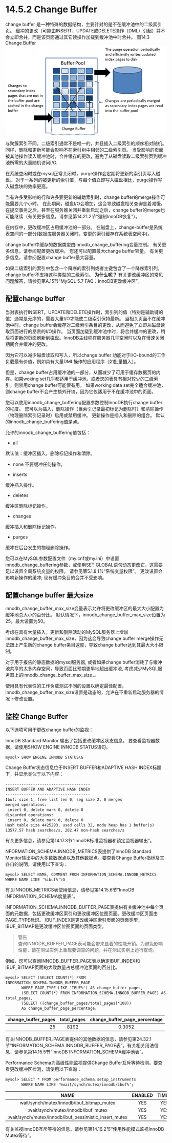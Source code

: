 # 14.5.2 Change Buffer

change buffer 是一种特殊的数据结构，主要针对的是不在缓冲池中的二级索引页。 缓冲的更改（可能由INSERT，UPDATE或DELETE操作（DML）引起）并不会立即合并，而是该页面通过其它读操作加载到缓冲池中时合并。
图14.3 Change Buffer
![缓存池列表](../images/innodb-change-buffer.png)

与聚簇索引不同，二级索引通常不是唯一的，并且插入二级索引的顺序相对随机。 同样，删除和更新可能会影响不在索引树中相邻的二级索引页。 当受影响的页面被其他操作读入缓冲池时，合并缓存的更改，避免了从磁盘读取二级索引页到缓冲池所需的大量随机访问I/O.

在系统空闲时或在mysql正常关闭时，purge操作会定期将更新的索引页写入磁盘。 对于一系列的被更新的索引值，与每个值立即写入磁盘相比，purge操作写入磁盘块的效率更高。

当有许多受影响的行和许多要更新的辅助索引时，change buffer的merge操作可能需要几个小时。 在此期间，磁盘I/O会增加，这会导致磁盘相关查询显着减慢。 在提交事务之后，甚至在服务器关闭并重新启动之后，change buffer的merge也可能继续（有关更多信息，请参见第14.21.2节“强制InnoDB恢复”）。

在内存中，更改缓冲区占用缓冲池的一部分。 在磁盘上，change-buffer是系统表空间的一部分(数据库服务器关闭时，变更的索引缓存在系统表空间中)。

change buffer中缓存的数据类型由innodb_change_buffering变量控制。 有关更多信息，请参阅配置更改缓冲。 您还可以配置最大change buffer容量。 有关更多信息，请参阅配置change buffer最大容量。

如果二级索引的索引中包含一个降序的索引列或者主键包含了一个降序索引列，change buffer不支持这种类型的二级索引。 **为什么呢？**
有关更改缓冲区的常见问题解答，请参见第A.15节“MySQL 5.7 FAQ：InnoDB更改缓冲区”。

## 配置change buffer

 当对表执行INSERT，UPDATE和DELETE操作时，索引列的值（特别是辅助键的值）通常是无序的，需要大量I/O才能使二级索引保持最新。 当相关页面不在缓冲池中时，change buffer会缓存对二级索引条目的更改，从而避免了立即从磁盘读取页面进行的昂贵的I/O操作。 当页面加载到缓冲池中时，将合并缓冲的更改，稍后将更新的页面刷新到磁盘。InnoDB主线程在服务器几乎空闲时以及在慢速关闭期间合并缓冲的更改。

 因为它可以减少磁盘读取和写入，所以change buffer 功能对于I/O-bound的工作负载最有价值，例如具有大量DML操作的应用程序（如批量插入）。

 但是，change buffer占用缓冲池的一部分，从而减少了可用于缓存数据页的内存。如果woking set几乎都适用于缓冲池，或者您的表具有相对较少的二级索引，则禁用change buffer可能很有用。 如果working data set完全适合缓冲池，则change buffer不会产生额外开销，因为它仅适用于不在缓冲池中的页面。

 您可以使用innodb_change_buffering配置参数控制InnoDB执行change buffer的程度。 您可以为插入，删除操作（当索引记录最初标记为删除时）和清除操作（物理删除索引记录时）启用或禁用缓冲。 更新操作是插入和删除的组合。 默认的innodb_change_buffering值是all。

允许的innodb_change_buffering值包括：

* all

默认值：缓冲区插入，删除标记操作和清除。

* none
不要缓冲任何操作。

* inserts

缓冲插入操作。

* deletes

缓冲区删除标记操作。

* changes

缓冲插入和删除标记操作。

* purges

缓冲在后台发生的物理删除操作。

您可以在MySQL参数配置文件（my.cnf或my.ini）中设置innodb_change_buffering参数，或使用SET GLOBAL语句动态更改它，这需要足以设置全局系统变量的权限。 请参见第5.1.8.1节“系统变量权限”。 更改设置会影响新操作的缓冲; 现有缓冲条目的合并不受影响。

## 配置change buffer 最大size
 innodb_change_buffer_max_size变量表示允许将更改缓冲区的最大大小配置为缓冲池总大小的百分比。 默认情况下，innodb_change_buffer_max_size设置为25。最大设置为50。

考虑在具有大量插入，更新和删除活动的MySQL服务器上增加innodb_change_buffer_max_size，因为这会导致change buffer merge操作无法跟上产生新的change buffer条目速度，导致change buffer达到其最大大小限制。

 对于用于报告的静态数据的mysql服务器, 或者如果change buffer消耗了与缓冲池共享的太多内存空间，导致页面比预期更早地超出缓冲池, 考虑减少MySQL服务器上的innodb_change_buffer_max_size，。

使用具有代表性的工作负载测试不同的设置以确定最佳配置。innodb_change_buffer_max_size设置是动态的，允许在不重新启动服务器的情况下修改设置。

## 监控 Change Buffer

以下选项可用于更改change buffer的监视：

InnoDB Standard Monitor 输出了包括更改缓冲区状态信息。 要查看监视器数据，请使用SHOW ENGINE INNODB STATUS语句。
```
mysql> SHOW ENGINE INNODB STATUS\G
```

Change Buffer状态信息位于INSERT BUFFER和ADAPTIVE HASH INDEX标题下，并显示类似于以下内容：
```
-------------------------------------
INSERT BUFFER AND ADAPTIVE HASH INDEX
-------------------------------------
Ibuf: size 1, free list len 0, seg size 2, 0 merges
merged operations:
 insert 0, delete mark 0, delete 0
discarded operations:
 insert 0, delete mark 0, delete 0
Hash table size 4425293, used cells 32, node heap has 1 buffer(s)
13577.57 hash searches/s, 202.47 non-hash searches/s
```

有关更多信息，请参见第14.17.3节“InnoDB标准监视器和锁定监视器输出”。


NFORMATION_SCHEMA.INNODB_METRICS表提供了InnoDB Standard Monitor输出中的大多数数据点以及其他数据点。要查看Change Buffer指标及其各自的说明，请使用以下查询：

```
mysql> SELECT NAME, COMMENT FROM INFORMATION_SCHEMA.INNODB_METRICS WHERE NAME LIKE '%ibuf%'\G
```

有关INNODB_METRICS表使用信息，请参见第14.15.6节“InnoDB INFORMATION_SCHEMA度量表”。

INFORMATION_SCHEMA.INNODB_BUFFER_PAGE表提供有关缓冲池中每个页面的元数据，包括更改缓冲区索引和更改缓冲区位图页面。更改缓冲区页面由PAGE_TYPE标识。 IBUF_INDEX是更改缓冲区索引页面的页面类型，IBUF_BITMAP是更改缓冲区位图页面的页面类型。

> 警告 <br>
查询INNODB_BUFFER_PAGE表可能会带来显着的性能开销。为避免影响性能，请在测试实例上重现要调查的问题，并在测试实例上运行查询。

例如，您可以查询INNODB_BUFFER_PAGE表以确定IBUF_INDEX和IBUF_BITMAP页面的大致数量占总缓冲池页面的百分比。

```
mysql> SELECT (SELECT COUNT(*) FROM INFORMATION_SCHEMA.INNODB_BUFFER_PAGE
       WHERE PAGE_TYPE LIKE 'IBUF%') AS change_buffer_pages,
       (SELECT COUNT(*) FROM INFORMATION_SCHEMA.INNODB_BUFFER_PAGE) AS total_pages,
       (SELECT ((change_buffer_pages/total_pages)*100))
       AS change_buffer_page_percentage;
```

|change_buffer_pages |total_pages|change_buffer_page_percentage|
|-------------------:|:---------:|:---------------------------:|
|25                  |8192       |0.3052                       |

有关INNODB_BUFFER_PAGE表提供的其他数据的信息，请参见第24.32.1节“INFORMATION_SCHEMA INNODB_BUFFER_PAGE表”。有关相关用法信息，请参见第14.15.5节“InnoDB INFORMATION_SCHEMA缓冲池表”。

Performance Schema为高级性能监视提供Change Buffer互斥等待检测。要查看更改缓冲区检测，请使用以下查询：
```
mysql> SELECT * FROM performance_schema.setup_instruments
       WHERE NAME LIKE '%wait/synch/mutex/innodb/ibuf%';
```

|NAME|ENABLED|TIMED|
|:-------------------:|:---------:|:---------------------------:|
|wait/synch/mutex/innodb/ibuf_bitmap_mutex|YES       |YES      |
|:wait/synch/mutex/innodb/ibuf_mutex|YES|YES|
|:wait/synch/mutex/innodb/ibuf_pessimistic_insert_mutex |YES|YES|

有关监视InnoDB互斥等待的信息，请参见第14.16.2节“使用性能模式监视InnoDB Mutex等待”。